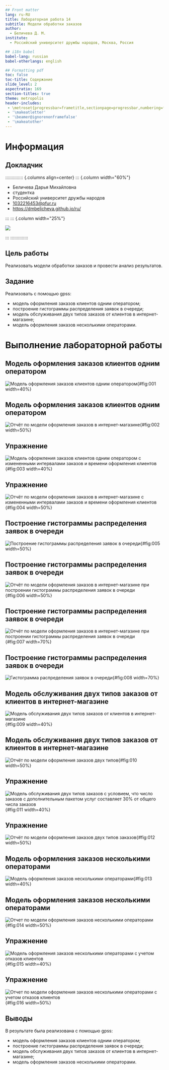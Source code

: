 ```yaml
---
## Front matter
lang: ru-RU
title: Лабораторная работа 14
subtitle: Модели обработки заказов
author:
  - Беличева Д. М.
institute:
  - Российский университет дружбы народов, Москва, Россия

## i18n babel
babel-lang: russian
babel-otherlangs: english

## Formatting pdf
toc: false
toc-title: Содержание
slide_level: 2
aspectratio: 169
section-titles: true
theme: metropolis
header-includes:
 - \metroset{progressbar=frametitle,sectionpage=progressbar,numbering=fraction}
 - '\makeatletter'
 - '\beamer@ignorenonframefalse'
 - '\makeatother'
---
```


# Информация

## Докладчик

:::::::::::::: {.columns align=center}
::: {.column width="60%"}

  * Беличева Дарья Михайловна
  * студентка
  * Российский университет дружбы народов
  * [1032216453@pfur.ru](mailto:1032216453@pfur.ru)
  * <https://dmbelicheva.github.io/ru/>

:::
::: {.column width="25%"}

![](./image/belicheva.jpg)

:::
::::::::::::::


## Цель работы

Реализовать модели обработки заказов и провести анализ результатов.

## Задание

Реализовать с помощью gpss:

- модель оформления заказов клиентов одним оператором;
- построение гистограммы распределения заявок в очереди;
- модель обслуживания двух типов заказов от клиентов в интернет-магазине;
- модель оформления заказов несколькими операторами.

# Выполнение лабораторной работы

## Модель оформления заказов клиентов одним оператором

![Модель оформления заказов клиентов одним оператором](image/1.png){#fig:001 width=40%}

## Модель оформления заказов клиентов одним оператором

![Отчёт по модели оформления заказов в интернет-магазине](image/2.png){#fig:002 width=50%}

## Упражнение

![Модель оформления заказов клиентов одним оператором с измененными интервалами заказов и времени оформления клиентов](image/3.png){#fig:003 width=40%}

## Упражнение

![Отчёт по модели оформления заказов в интернет-магазине с измененными интервалами заказов и времени оформления клиентов](image/4.png){#fig:004 width=50%}

## Построение гистограммы распределения заявок в очереди

![Построение гистограммы распределения заявок в очереди](image/5.png){#fig:005 width=50%}

## Построение гистограммы распределения заявок в очереди

![Отчёт по модели оформления заказов в интернет-магазине при построении гистограммы распределения заявок в очереди](image/6.png){#fig:006 width=50%}

## Построение гистограммы распределения заявок в очереди

![Отчёт по модели оформления заказов в интернет-магазине при построении гистограммы распределения заявок в очереди](image/7.png){#fig:007 width=70%}

## Построение гистограммы распределения заявок в очереди

![Гистограмма распределения заявок в очереди](image/8.png){#fig:008 width=70%}

## Модель обслуживания двух типов заказов от клиентов в интернет-магазине

![Модель обслуживания двух типов заказов от клиентов в интернет-магазине](image/9.png){#fig:009 width=40%}

## Модель обслуживания двух типов заказов от клиентов в интернет-магазине

![Отчёт по модели оформления заказов двух типов](image/10.png){#fig:010 width=50%}

## Упражнение

![Модель обслуживания двух типов заказов с условием, что число заказов с дополнительным пакетом услуг составляет 30% от общего числа заказов](image/11.png){#fig:011 width=40%}

## Упражнение

![Отчёт по модели оформления заказов двух типов заказов](image/12.png){#fig:012 width=50%}

## Модель оформления заказов несколькими операторами

![Модель оформления заказов несколькими операторами](image/13.png){#fig:013 width=40%}

## Модель оформления заказов несколькими операторами

![Отчет по модели оформления заказов несколькими операторами](image/14.png){#fig:014 width=50%}

## Упражнение

![Модель оформления заказов несколькими операторами с учетом отказов клиентов](image/15.png){#fig:015 width=40%}

## Упражнение

![Отчет по модели оформления заказов несколькими операторами с учетом отказов клиентов](image/16.png){#fig:016 width=50%}

## Выводы

В результате была реализована с помощью gpss:

- модель оформления заказов клиентов одним оператором;
- построение гистограммы распределения заявок в очереди;
- модель обслуживания двух типов заказов от клиентов в интернет-магазине;
- модель оформления заказов несколькими операторами.
